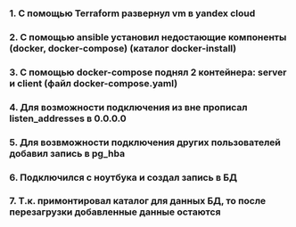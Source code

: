 ### 1. С помощью Terraform развернул vm в yandex cloud
### 2. С помощью ansible установил недостающие компоненты (docker, docker-compose) (каталог docker-install)
### 3. С помощью docker-compose поднял 2 контейнера: server и client (файл docker-compose.yaml)
### 4. Для возможности подключения из вне прописал listen_addresses в 0.0.0.0
### 5. Для возвможности подключения других пользователей добавил запись в pg_hba
### 6. Подключился с ноутбука и создал запись в БД
### 7. Т.к. примонтировал каталог для данных БД, то после перезагрузки добавленные данные остаются